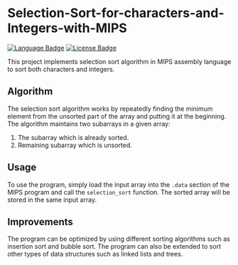 # Selection-Sort-for-characters-and-Integers-with-MIPS
[![Language Badge](https://img.shields.io/badge/Language-MIPS-orange.svg)](https://en.wikipedia.org/wiki/MIPS_architecture)
[![License Badge](https://img.shields.io/badge/License-CC%20BY--NC%204.0-0a2c46.svg)](https://creativecommons.org/licenses/by-nc/4.0/legalcode)

This project implements selection sort algorithm in MIPS assembly language to sort both characters and integers.

## Algorithm

The selection sort algorithm works by repeatedly finding the minimum element from the unsorted part of the array and putting it at the beginning. The algorithm maintains two subarrays in a given array:

1. The subarray which is already sorted.
2. Remaining subarray which is unsorted.

## Usage

To use the program, simply load the input array into the `.data` section of the MIPS program and call the `selection_sort` function. The sorted array will be stored in the same input array.

## Improvements

The program can be optimized by using different sorting algorithms such as insertion sort and bubble sort. The program can also be extended to sort other types of data structures such as linked lists and trees.
